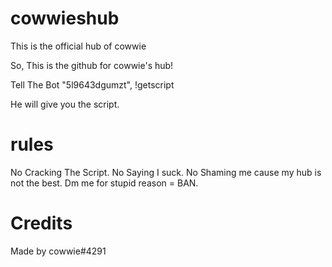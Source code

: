 # cowwieshub
This is the official hub of cowwie


So, This is the github for cowwie's hub!

Tell The Bot "5l9643dgumzt", !getscript

He will give you the script.

# rules
No Cracking The Script.
No Saying I suck.
No Shaming me cause my hub is not the best.
Dm me for stupid reason = BAN.

# Credits
Made by cowwie#4291


